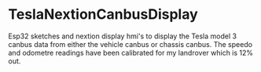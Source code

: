 # TeslaNextionCanbusDisplay
Esp32 sketches and nextion display hmi's to display the Tesla model 3 canbus data from either the vehicle canbus or chassis canbus.
The speedo and odometre readings have been calibrated for my landrover which is 12% out.
